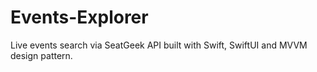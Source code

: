 # Events-Explorer
Live events search via SeatGeek API built with Swift, SwiftUI and MVVM design pattern.
